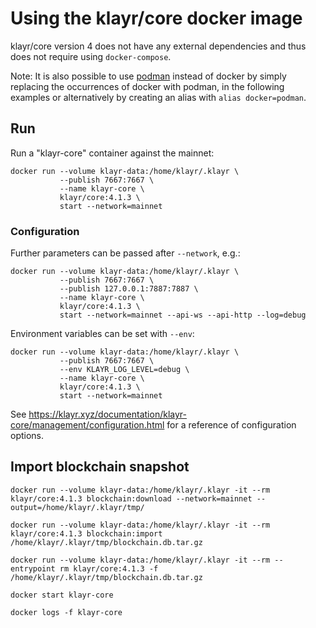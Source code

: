 # Using the klayr/core docker image

klayr/core version 4 does not have any external dependencies and thus does not require using `docker-compose`.

Note: It is also possible to use [podman](https://github.com/containers/podman/) instead of docker by simply replacing the occurrences of docker with podman, in the following examples or alternatively by creating an alias with `alias docker=podman`.

## Run

Run a "klayr-core" container against the mainnet:

```
docker run --volume klayr-data:/home/klayr/.klayr \
           --publish 7667:7667 \
           --name klayr-core \
           klayr/core:4.1.3 \
           start --network=mainnet
```

### Configuration

Further parameters can be passed after `--network`, e.g.:

```
docker run --volume klayr-data:/home/klayr/.klayr \
           --publish 7667:7667 \
           --publish 127.0.0.1:7887:7887 \
           --name klayr-core \
           klayr/core:4.1.3 \
           start --network=mainnet --api-ws --api-http --log=debug
```

Environment variables can be set with `--env`:

```
docker run --volume klayr-data:/home/klayr/.klayr \
           --publish 7667:7667 \
           --env KLAYR_LOG_LEVEL=debug \
           --name klayr-core \
           klayr/core:4.1.3 \
           start --network=mainnet
```

See https://klayr.xyz/documentation/klayr-core/management/configuration.html for a reference of configuration options.

## Import blockchain snapshot

```
docker run --volume klayr-data:/home/klayr/.klayr -it --rm klayr/core:4.1.3 blockchain:download --network=mainnet --output=/home/klayr/.klayr/tmp/

docker run --volume klayr-data:/home/klayr/.klayr -it --rm klayr/core:4.1.3 blockchain:import /home/klayr/.klayr/tmp/blockchain.db.tar.gz

docker run --volume klayr-data:/home/klayr/.klayr -it --rm --entrypoint rm klayr/core:4.1.3 -f /home/klayr/.klayr/tmp/blockchain.db.tar.gz

docker start klayr-core

docker logs -f klayr-core
```
